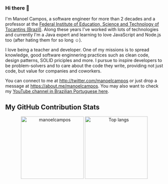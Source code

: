 ### Hi there 👋

<!--
**manoelcampos/manoelcampos** is a ✨ _special_ ✨ repository because its `README.md` (this file) appears on your GitHub profile.

Here are some ideas to get you started:

- 🔭 I’m currently working on ...
- 🌱 I’m currently learning ...
- 👯 I’m looking to collaborate on ...
- 🤔 I’m looking for help with ...
- 💬 Ask me about ...
- 📫 How to reach me: ...
- 😄 Pronouns: ...
- ⚡ Fun fact: ...
-->

I'm Manoel Campos, a software engineer for more than 2 decades and a professor at the [Federal Institute of Education, Science and Technology of Tocantins (Brazil)](http://ifto.edu.br).
Along these years I've worked with lots of technologies and currently I'm a Java expert and learning to love JavaScript and Node.js too (after hating them for so long ☺️).

I love being a teacher and developer. One of my missions is to spread knowledge, good software enginnering practices such as clean code, design patterns, SOLID priciples and more. I pursue to inspire developers to be problem-solvers and to care about the code they write, providing not just code, but value for companies and coworkers.

You can connect to me at http://twitter.com/manoelcampos or just drop a message at https://about.me/manoelcampos.
You may also want to check my [YouTube channel in Brazilian Portuguese here](http://youtube.com/manoelcamposfh).

## My GitHub Contribution Stats

<p align="center">
  <img src="https://github-readme-stats.vercel.app/api?username=manoelcampos&show_icons=true&title_color=fff&icon_color=00d9ff&text_color=c9d1d9&bg_color=161b22&count_private=true" alt="manoelcampos"  height="200px" />
    <img src="https://github-readme-stats.vercel.app/api/top-langs/?username=manoelcampos&layout=compact&show_icons=true&title_color=fff&icon_color=fff&text_color=c9d1d9&bg_color=161b22" alt="Top langs" height="200px"/>
</p>
